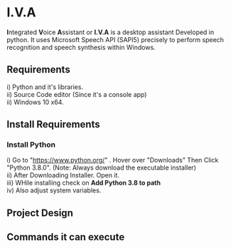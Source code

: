 # I.V.A

**I**ntegrated **V**oice **A**ssistant or **I.V.A** is a desktop assistant Developed in python. It uses Microsoft Speech API (SAPI5) precisely to perform speech recognition and speech synthesis within Windows. 

## Requirements

i) Python and it's libraries. <br/>
ii) Source Code editor (Since it's a console app) <br/>
ii) Windows 10 x64. <br/>

## Install Requirements
### Install Python
i) Go to "https://www.python.org/" . Hover over "Downloads" Then Click "Python 3.8.0". (Note: Always download the executable installer) <br/>
ii) After Downloading Installer. Open it. <br/>
iii) WHile installing check on **Add Python 3.8 to path** <br/>
iv) Also adjust system variables. <br/>


  

## Project Design

## Commands it can execute 






